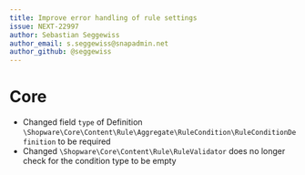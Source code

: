 ```yaml
---
title: Improve error handling of rule settings
issue: NEXT-22997
author: Sebastian Seggewiss
author_email: s.seggewiss@snapadmin.net
author_github: @seggewiss
---
```

# Core
* Changed field `type` of Definition `\Shopware\Core\Content\Rule\Aggregate\RuleCondition\RuleConditionDefinition` to be required
* Changed `\Shopware\Core\Content\Rule\RuleValidator` does no longer check for the condition type to be empty
